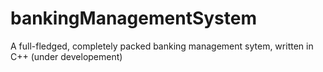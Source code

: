 # bankingManagementSystem
A full-fledged, completely packed banking management sytem, written in C++ (under developement)
